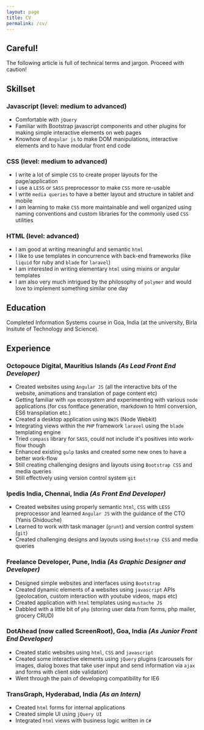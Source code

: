 ```yaml
---
layout: page
title: CV
permalink: /cv/
---
```


## Careful!

The following article is full of technical terms and jargon. Proceed with caution!

## Skillset

### Javascript (level: medium to advanced)

- Comfortable with `jQuery`
- Familiar with Bootstrap javascript components and other plugins for making simple interactive elements on web pages
- Knowhow of `Angular js` to make DOM manipulations, interactive elements and to have modular front end code

### CSS (level: medium to advanced)

- I write a lot of simple `CSS` to create proper layouts for the page/application
- I use a `LESS` or `SASS` preprocessor to make `CSS` more re-usable
- I write `media queries` to have a better layout and structure in tablet and mobile
- I am learning to make `CSS` more maintainable and well organized using naming conventions and custom libraries for the commonly used `CSS` utilities

### HTML (level: advanced)

- I am good at writing meaningful and semantic `html`
- I like to use templates in concurrence with back-end frameworks (like `liquid` for ruby and `blade` for `laravel`)
- I am interested in writing elementary `html` using mixins or angular templates
- I am also very much intrigued by the philosophy of `polymer` and would love to implement something similar one day

## Education

Completed Information Systems course in Goa, India (at the university, Birla Insitute of Technology and Science).

## Experience

### Octopouce Digital, Mauritius Islands *(As Lead Front End Developer)*
- Created websites using `Angular JS` (all the interactive bits of the website, animations and translation of page content etc)
- Getting familiar with `npm` ecosystem and experimenting with various `node` applications (for css fontface generation, markdown to html conversion, ES6 transpilation etc.)
- Created a desktop application using `NWJS` (Node Webkit)
- Integrating views within the `PHP` framework `laravel` using the `blade` templating engine
- Tried `compass` library for `SASS`, could not include it's positives into work-flow though
- Enhanced existing `gulp` tasks and created some new ones to have a better work-flow
- Still creating challenging designs and layouts using `Bootstrap CSS` and media queries
- Still effectively using version control system `git`

### Ipedis India, Chennai, India *(As Front End Developer)*
- Created websites using properly semantic `html`, `CSS` with `LESS` preprocessor and learned `Angular JS` with the guidance of the CTO (Yanis Ghidouche)
- Learned to work with task manager (`grunt`) and version control system (`git`)
- Created challenging designs and layouts using `Bootstrap CSS` and media queries

### Freelance Developer, Pune, India *(As Graphic Designer and Developer)*
- Designed simple websites and interfaces using `Bootstrap`
- Created dynamic elements of a websites using `javascript` APIs (geolocation, custom interaction with youtube videos, maps etc)
- Created application with `html` templates using `mustache JS`
- Dabbled with a little bit of `php` (storing user data from forms, php mailer, grocery CRUD)

### DotAhead (now called ScreenRoot), Goa, India *(As Junior Front End Developer)*
- Created static websites using `html`, `CSS` and `javascript`
- Created some interactive elements using `jQuery` plugins (carousels for images, dialog boxes that take user input and send information via `ajax` and forms with client side validation)
- Went through the pain of developing compatibility for IE6

### TransGraph, Hyderabad, India *(As an Intern)*
- Created `html` forms for internal applications
- Created simple UI using `jQuery UI`
- Integrated `html` views with business logic written in `C#`
